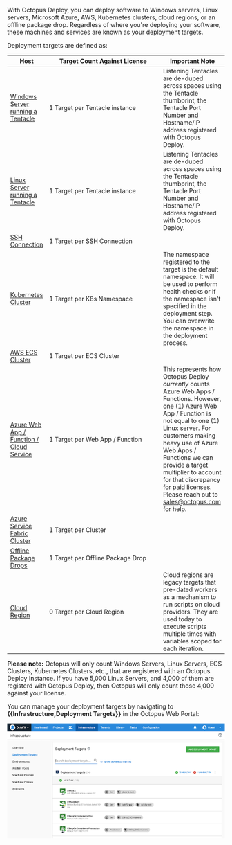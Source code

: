 With Octopus Deploy, you can deploy software to Windows servers, Linux servers, Microsoft Azure, AWS, Kubernetes clusters, cloud regions, or an offline package drop. Regardless of where you're deploying your software, these machines and services are known as your deployment targets.

Deployment targets are defined as:

|Host                                                                                                                   | <div style="width:250px">Target Count Against License</div> | Important Note       |
|---------------------------------------------------------------------------------------------------------------------- | ------------------------------------------------------------| ---------------------|
| [Windows Server running a Tentacle](/docs/infrastructure/deployment-targets/windows-targets/index.md)                 | 1 Target per Tentacle instance     | Listening Tentacles are de-duped across spaces using the Tentacle thumbprint, the Tentacle Port Number and Hostname/IP address registered with Octopus Deploy. |
| [Linux Server running a Tentacle](/docs/infrastructure/deployment-targets/linux/tentacle/index.md)                    | 1 Target per Tentacle instance     | Listening Tentacles are de-duped across spaces using the Tentacle thumbprint, the Tentacle Port Number and Hostname/IP address registered with Octopus Deploy. |
| [SSH Connection](/docs/infrastructure/deployment-targets/linux/ssh-target.md)                                         | 1 Target per SSH Connection        | | 
| [Kubernetes Cluster](/docs/infrastructure/deployment-targets/kubernetes-target/index.md)                             | 1 Target per K8s Namespace         | The namespace registered to the target is the default namespace.  It will be used to perform health checks or if the namespace isn't specified in the deployment step.  You can overwrite the namespace in the deployment process. |
| [AWS ECS Cluster](/docs/infrastructure/deployment-targets/amazon-ecs-cluster-target.md)                               | 1 Target per ECS Cluster           | |
| [Azure Web App / Function  / Cloud Service](/docs/infrastructure/deployment-targets/azure/web-app-targets/index.md)   | 1 Target per Web App / Function    | This represents how Octopus Deploy _currently_ counts Azure Web Apps / Functions.  However, one (1) Azure Web App / Function is not equal to one (1) Linux server.  For customers making heavy use of Azure Web Apps / Functions we can provide a target multiplier to account for that discrepancy for paid licenses.  Please reach out to [sales@octopus.com](mailto:sales@octopus.com) for help. |
| [Azure Service Fabric Cluster](/docs/infrastructure/deployment-targets/azure/service-fabric-cluster-targets/index.md) | 1 Target per Cluster               | |
| [Offline Package Drops](/docs/infrastructure/deployment-targets/offline-package-drop.md)                              | 1 Target per Offline Package Drop  | |
| [Cloud Region](/docs/infrastructure/deployment-targets/cloud-regions.md)                                              | 0 Target per Cloud Region          | Cloud regions are legacy targets that pre-dated workers as a mechanism to run scripts on cloud providers.  They are used today to execute scripts multiple times with variables scoped for each iteration. |

**Please note:** Octopus will only count Windows Servers, Linux Servers, ECS Clusters, Kubernetes Clusters, etc., that are registered with an Octopus Deploy Instance.  If you have 5,000 Linux Servers, and 4,000 of them are registerd with Octopus Deploy, then Octopus will only count those 4,000 against your license.  

You can manage your deployment targets by navigating to **{{Infrastructure,Deployment Targets}}** in the Octopus Web Portal:

![The deployment targets area of Octopus Deploy](/docs/shared-content/concepts/images/deployment-targets.png "width=500")

